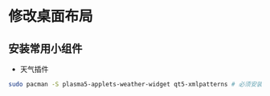 #  修改桌面布局

## 安装常用小组件

- 天气插件
```bash 
sudo pacman -S plasma5-applets-weather-widget qt5-xmlpatterns # 必须安装
```